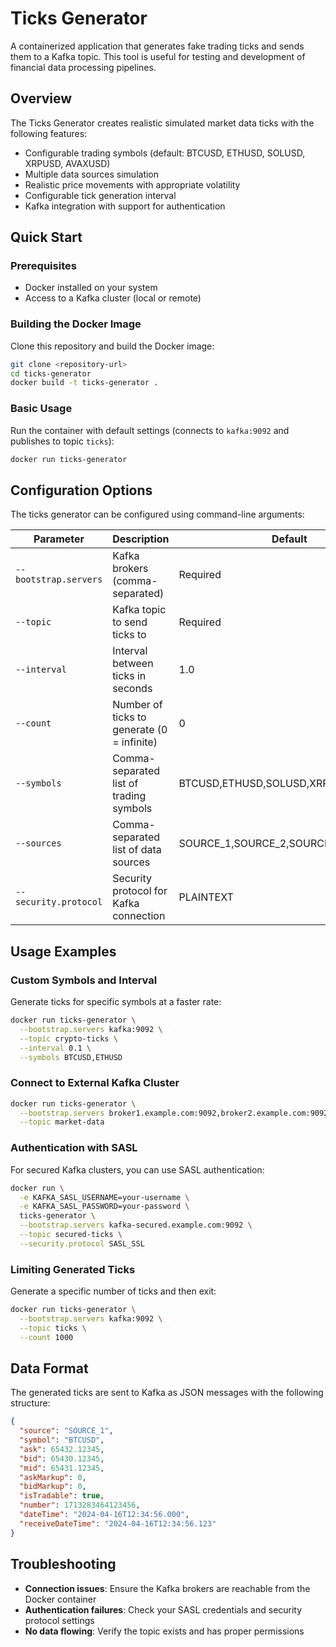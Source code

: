 # Ticks Generator

A containerized application that generates fake trading ticks and sends them to a Kafka topic. This tool is useful for testing and development of financial data processing pipelines.

## Overview

The Ticks Generator creates realistic simulated market data ticks with the following features:

- Configurable trading symbols (default: BTCUSD, ETHUSD, SOLUSD, XRPUSD, AVAXUSD)
- Multiple data sources simulation
- Realistic price movements with appropriate volatility
- Configurable tick generation interval
- Kafka integration with support for authentication

## Quick Start

### Prerequisites

- Docker installed on your system
- Access to a Kafka cluster (local or remote)

### Building the Docker Image

Clone this repository and build the Docker image:

```bash
git clone <repository-url>
cd ticks-generator
docker build -t ticks-generator .
```

### Basic Usage

Run the container with default settings (connects to `kafka:9092` and publishes to topic `ticks`):

```bash
docker run ticks-generator
```

## Configuration Options

The ticks generator can be configured using command-line arguments:

| Parameter | Description | Default |
|-----------|-------------|---------|
| `--bootstrap.servers` | Kafka brokers (comma-separated) | Required |
| `--topic` | Kafka topic to send ticks to | Required |
| `--interval` | Interval between ticks in seconds | 1.0 |
| `--count` | Number of ticks to generate (0 = infinite) | 0 |
| `--symbols` | Comma-separated list of trading symbols | BTCUSD,ETHUSD,SOLUSD,XRPUSD,AVAXUSD |
| `--sources` | Comma-separated list of data sources | SOURCE_1,SOURCE_2,SOURCE_3 |
| `--security.protocol` | Security protocol for Kafka connection | PLAINTEXT |

## Usage Examples

### Custom Symbols and Interval

Generate ticks for specific symbols at a faster rate:

```bash
docker run ticks-generator \
  --bootstrap.servers kafka:9092 \
  --topic crypto-ticks \
  --interval 0.1 \
  --symbols BTCUSD,ETHUSD
```

### Connect to External Kafka Cluster

```bash
docker run ticks-generator \
  --bootstrap.servers broker1.example.com:9092,broker2.example.com:9092 \
  --topic market-data
```

### Authentication with SASL

For secured Kafka clusters, you can use SASL authentication:

```bash
docker run \
  -e KAFKA_SASL_USERNAME=your-username \
  -e KAFKA_SASL_PASSWORD=your-password \
  ticks-generator \
  --bootstrap.servers kafka-secured.example.com:9092 \
  --topic secured-ticks \
  --security.protocol SASL_SSL
```

### Limiting Generated Ticks

Generate a specific number of ticks and then exit:

```bash
docker run ticks-generator \
  --bootstrap.servers kafka:9092 \
  --topic ticks \
  --count 1000
```

## Data Format

The generated ticks are sent to Kafka as JSON messages with the following structure:

```json
{
  "source": "SOURCE_1",
  "symbol": "BTCUSD",
  "ask": 65432.12345,
  "bid": 65430.12345,
  "mid": 65431.12345,
  "askMarkup": 0,
  "bidMarkup": 0,
  "isTradable": true,
  "number": 1713283464123456,
  "dateTime": "2024-04-16T12:34:56.000",
  "receiveDateTime": "2024-04-16T12:34:56.123"
}
```



## Troubleshooting

- **Connection issues**: Ensure the Kafka brokers are reachable from the Docker container
- **Authentication failures**: Check your SASL credentials and security protocol settings
- **No data flowing**: Verify the topic exists and has proper permissions
